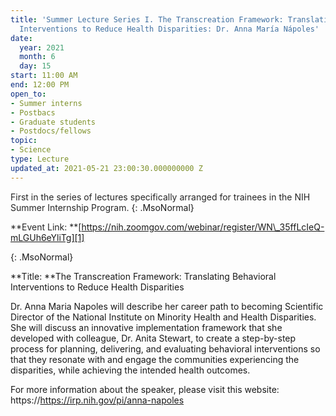 ```yaml
---
title: 'Summer Lecture Series I. The Transcreation Framework: Translating Behavioral
  Interventions to Reduce Health Disparities: Dr. Anna María Nápoles'
date:
  year: 2021
  month: 6
  day: 15
start: 11:00 AM
end: 12:00 PM
open_to:
- Summer interns
- Postbacs
- Graduate students
- Postdocs/fellows
topic:
- Science
type: Lecture
updated_at: 2021-05-21 23:00:30.000000000 Z
---
```

<!--StartFragment-->

<span style="color: #262626;"><span style="font-size: 100%;">First in
the series of lectures specifically arranged for trainees in the NIH
Summer Internship Program.</span></span>
{: .MsoNormal}

<span style="color: #262626;"><span style="font-size: 100%;">**Event
Link: **[https://nih.zoomgov.com/webinar/register/WN\_35ffLcIeQ-mLGUh6eYliTg][1]

</span></span>
{: .MsoNormal}

**Title: **The Transcreation Framework: Translating Behavioral
Interventions to Reduce Health Disparities

Dr. Anna Maria Napoles will describe her career path to becoming
Scientific Director of the National Institute on Minority Health and
Health Disparities. She will discuss an innovative implementation
framework that she developed with colleague, Dr. Anita Stewart, to
create a step-by-step process for planning, delivering, and evaluating
behavioral interventions so that they resonate with and engage the
communities experiencing the disparities, while achieving the intended
health outcomes.

For more information about the speaker, please visit this website:
https://https://irp.nih.gov/pi/anna-napoles

 



[1]: https://nih.zoomgov.com/webinar/register/WN_35ffLcIeQ-mLGUh6eYliTg

